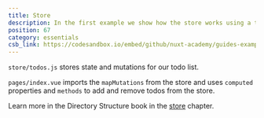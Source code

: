 ```yaml
---
title: Store
description: In the first example we show how the store works using a todo app
position: 67
category: essentials
csb_link: https://codesandbox.io/embed/github/nuxt-academy/guides-examples/tree/master/04_directory_structure/14_store
---
```


<example-intro></example-intro>

`store/todos.js` stores state and mutations for our todo list.

`pages/index.vue` imports the `mapMutations` from the store and uses `computed` properties and `methods` to add and remove todos from the store.

<base-alert type="next">

Learn more in the Directory Structure book in the [store](/guides/directory-structure/store) chapter.

</base-alert>

<code-sandbox :src="csb_link"></code-sandbox>
